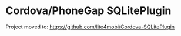 # Cordova/PhoneGap SQLitePlugin

Project moved to: https://github.com/lite4mobi/Cordova-SQLitePlugin
